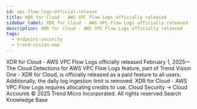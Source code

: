 ```yaml
---
id: vpc-flow-logs-official-release
title: XDR for Cloud - AWS VPC Flow Logs officially released
sidebar_label: XDR for Cloud - AWS VPC Flow Logs officially released
description: XDR for Cloud - AWS VPC Flow Logs officially released
tags:
  - endpoint-security
  - trend-vision-one
---
```


 XDR for Cloud - AWS VPC Flow Logs officially released February 1, 2025—The Cloud Detections for AWS VPC Flow Logs feature, part of Trend Vision One - XDR for Cloud, is officially released as a paid feature to all users. Additionally, the daily log ingestion limit is removed. XDR for Cloud - AWS VPC Flow Logs requires allocating credits to use. Cloud Security → Cloud Accounts © 2025 Trend Micro Incorporated. All rights reserved.Search Knowledge Base